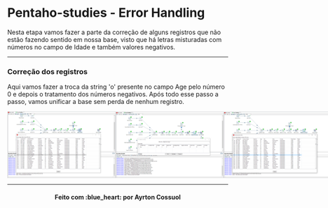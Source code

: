 # Pentaho-studies - Error Handling

Nesta etapa vamos fazer a parte da correção de alguns registros que não estão fazendo sentido em nossa base, visto que há letras misturadas com números no campo de Idade e também valores negativos.

---
### Correção dos registros
Aqui vamos fazer a troca da string 'o' presente no campo Age pelo número 0 e depois o tratamento dos números negativos. Após todo esse passo a passo, vamos unificar a base sem perda de nenhum registro.

<div style="display: flex; flex-direction: 'row'; align-items: 'center';" align="center">
   <img src="./assets/replace_string_integer_0.PNG" width="49%">
   <img src="./assets/replace_string_integer_1.PNG" width="49%">
   <img src="./assets/replace_string_integer_2.PNG" width="49%">
   <img src="./assets/replace_string_integer_3.PNG" width="49%">
   <img src="./assets/replace_string_integer_4.PNG" width="49%">
   <img src="./assets/replace_string_integer_5.PNG" width="49%">
   <img src="./assets/replace_string_integer_6.PNG" width="49%">
   <img src="./assets/replace_string_integer_7.PNG" width="49%">
</div>


---
<h4 align="center">
    Feito com :blue_heart: por Ayrton Cossuol
</h4>
